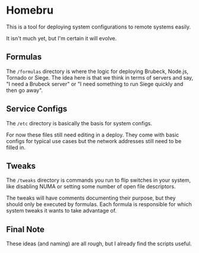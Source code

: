 # Homebru

This is a tool for deploying system configurations to remote systems
easily.

It isn't much yet, but I'm certain it will evolve.

## Formulas

The `/formulas` directory is where the logic for deploying Brubeck, Node.js, Tornado or Siege. The idea here is that we think in terms of servers and say, "I need a Brubeck server" or "I need something to run Siege quickly and then go away". 

## Service Configs

The `/etc` directory is basically the basis for system configs.

For now these files still need editing in a deploy. They come with basic configs for typical use cases but the network addresses still need to be filled in.

## Tweaks

The `/tweaks` directory is commands you run to flip switches in your system, like disabling NUMA or setting some number of open file descriptors.

The tweaks will have comments documenting their purpose, but they should only be executed by formulas. Each formula is responsible for which system tweaks it wants to take advantage of. 

## Final Note

These ideas (and naming) are all rough, but I already find the scripts useful.
